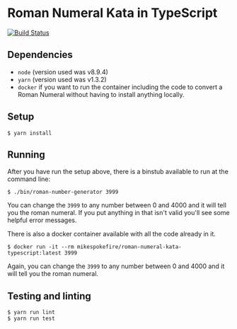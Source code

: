 # Roman Numeral Kata in TypeScript

[![Build Status](https://travis-ci.org/mikespokefire/roman-numeral-kata-typescript.svg?branch=master)](https://travis-ci.org/mikespokefire/roman-numeral-kata-typescript)


## Dependencies

* `node` (version used was v8.9.4)
* `yarn` (version used was v1.3.2)
* `docker` if you want to run the container including the code to convert a Roman Numeral without having to install anything locally.


## Setup

```
$ yarn install
```


## Running

After you have run the setup above, there is a binstub available to run at the command line:

```
$ ./bin/roman-number-generator 3999
```

You can change the `3999` to any number between 0 and 4000 and it will tell you the roman numeral. If you put anything in that isn't valid you'll see some helpful error messages.

There is also a docker container available with all the code already in it.

```
$ docker run -it --rm mikespokefire/roman-numeral-kata-typescript:latest 3999
```

Again, you can change the `3999` to any number between 0 and 4000 and it will tell you the roman numeral.


## Testing and linting

```
$ yarn run lint
$ yarn run test
```
